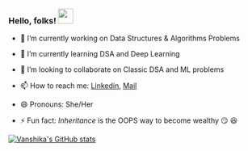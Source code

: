 ### Hello, folks! <img src="https://raw.githubusercontent.com/MartinHeinz/MartinHeinz/master/wave.gif" width="30px">

- 🔭 I’m currently working on Data Structures & Algorithms Problems

- 🌱 I’m currently learning DSA and Deep Learning

- 👯 I’m looking to collaborate on Classic DSA and ML problems

- 📫 How to reach me: [Linkedin](https://www.linkedin.com/in/sharmavanshika/), [Mail](vanshikasharma@jklu.edu.in)

- 😄 Pronouns: She/Her

- ⚡ Fun fact: *Inheritance* is the OOPS way to become wealthy 😏 😆

[![Vanshika's GitHub stats](https://github-readme-stats.vercel.app/api?username=sVanshika&show_icons=true&theme=gradient)](https://github.com/sVanshika/github-readme-stats)



